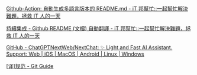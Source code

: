 
[Github-Action: 自動生成多語言版本的 README.md - iT 邦幫忙::一起幫忙解決難題，拯救 IT 人的一天](https://ithelp.ithome.com.tw/articles/10312265)

[持續集成 - Github README (文檔) 自動翻譯 - iT 邦幫忙::一起幫忙解決難題，拯救 IT 人的一天](https://ithelp.ithome.com.tw/articles/10311936)

[GitHub - ChatGPTNextWeb/NextChat: ✨ Light and Fast AI Assistant. Support: Web | iOS | MacOS | Android | Linux | Windows](https://github.com/ChatGPTNextWeb/NextChat)

[[译]规范 - Git Guide](https://zj-git-guide.readthedocs.io/zh-cn/latest/readme/[%E8%AF%91]%E8%A7%84%E8%8C%83/)

